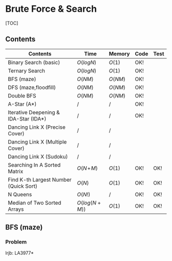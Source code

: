 # Brute Force & Search



[TOC]

## Contents

| Contents                              | Time          | Memory  | Code | Test |
| ------------------------------------- | ------------- | ------- | ---- | ---- |
| Binary Search (basic)                 | $O(logN)$     | $O(1)$  | OK!  |      |
| Ternary Search                        | $O(logN)$     | $O(1)$  | OK!  |      |
| BFS (maze)                            | $O(NM)$       | $O(NM)$ | OK!  |      |
| DFS (maze,floodfill)                  | $O(NM)$       | $O(NM)$ | OK!  |      |
| Double BFS                            | $O(NM)$       | $O(NM)$ | OK!  |      |
| A-Star (A*)                           | $/$           | $/$     | OK!  |      |
| Iterative Deepening & IDA-Star (IDA*) | $/$           | $/$     | OK!  |      |
| Dancing Link X (Precise Cover)        | $/$           | $/$     |      |      |
| Dancing Link X (Multiple Cover)       | $/$           | $/$     |      |      |
| Dancing Link X (Sudoku)               | $/$           | $/$     |      |      |
| Searching In A Sorted Matrix          | $O(N\!+\!M)$  | $O(1)$  | OK!  | OK!  |
| Find K-th Largest Number (Quick Sort) | $O(N)$        | $O(1)$  | OK!  | OK!  |
| N Queens                              | $O(N!)$       | $/$     | OK!  | OK!  |
| Median of Two Sorted Arrays           | $O(log(N+M))$ | $O(1)$  | OK!  | OK!  |



## BFS (maze)

### Problem

lrjb: LA3977*